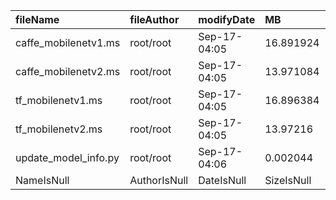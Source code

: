 | fileName | fileAuthor | modifyDate | MB | md5 |
|:--|:--|:--|:--|:--|
|caffe_mobilenetv1.ms | root/root | Sep-17-04:05 | 16.891924 | a2a512670bc66bb85a15ae1ccf91e3eb |
|caffe_mobilenetv2.ms | root/root | Sep-17-04:05 | 13.971084 | 6ddc38b4b5cde10cb12cd5928d88497d |
|tf_mobilenetv1.ms | root/root | Sep-17-04:05 | 16.896384 | c4a125f9864c83618784a2a19c0dd316 |
|tf_mobilenetv2.ms | root/root | Sep-17-04:05 | 13.97216 | 77e68247b45e23a88f1416e7c725caed |
|update_model_info.py | root/root | Sep-17-04:06 | 0.002044 | 61d0991819f4c8d30958a8da748ea81a |
|NameIsNull | AuthorIsNull | DateIsNull | SizeIsNull |  |
